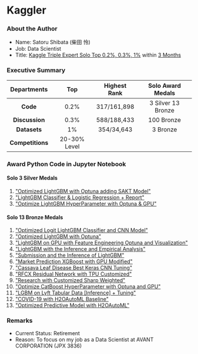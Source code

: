 # Kaggler
### About the Author
- Name: Satoru Shibata (柴田 怜)
- Job: Data Scientist
- Title: [Kaggle Triple Expert Solo Top 0.2%, 0.3%, 1%](https://github.com/satorushibata0627/Kaggle/raw/main/Kaggle_Triple_Expert_Evidence.pdf) within [3 Months](https://github.com/Satoru-Shibata-JP/Kaggler/raw/main/20201222_Evidence_posted_on_Kaggle_for_first_time.pdf)
### Executive Summary
| Departments      | Top     | Highest Rank | Solo Award Medals                | 
| :---:            | :---:   | :---:        | :---:                            |
| **Code**         | 0.2%  | 317/161,898   | 3 Silver 13 Bronze  |
| **Discussion**   | 0.3%    | 588/188,433   | 100 Bronze           |
| **Datasets**     | 1%     | 354/34,643     | 3 Bronze             |
| **Competitions** | 20-30% Level

### Award Python Code in Jupyter Notebook
####  Solo 3 Silver Medals
1. ["Optimized LightGBM with Optuna adding SAKT Model"](https://github.com/satorushibata0627/Kaggle/blob/main/Kaggle_Python3_Silver_Medal_Optimized_LightGBM_with_Optuna_adding_SAKT_Model.ipynb)
2. ["LightGBM Classifier & Logistic Regression + Report"](https://github.com/satorushibata0627/Kaggle/blob/main/Kaggle_Python3_Silver_Medal_LightGBM_Classifier_and_Logistic_Regression_Report.ipynb)
3. ["Optimize LightGBM HyperParameter with Optuna & GPU"](https://github.com/satorushibata0627/Kaggle/blob/main/Kaggle_Python3_Silver_Medal_Optimize_LightGBM_HyperParameter_with_Optuna_and_GPU.ipynb)

#### Solo 13 Bronze Medals
1. ["Optimized Logit LightGBM Classifier and CNN Model"](https://github.com/satorushibata0627/Kaggle/blob/main/Kaggle_Python3_Bronze_Medal_Optimized_Logit_LightGBM_Classifier_and_CNN_Model.ipynb)
2. ["Optimized LightGBM with Optuna"](https://github.com/satorushibata0627/Kaggle/blob/main/Kaggle_Python3_Bronze_Medal_Optimized_LightGBM_with_Optuna.ipynb)
3. ["LightGBM on GPU with Feature Engineering Optuna and Visualization"](https://github.com/satorushibata0627/Kaggle/blob/main/Kaggle_Python3_Bronze_Medal_LightGBM_on_GPU_with_Feature_Engineering_Optuna_and_Visualization.ipynb)
4. ["LightGBM with the Inference and Empirical Analysis"](https://github.com/satorushibata0627/Kaggle/blob/main/Kaggle_Python3_Bronze_Medal_LightGBM_with_the_Inference_and_Empirical_Analysis.ipynb)
5. ["Submission and the Inference of LightGBM"](https://github.com/satorushibata0627/Kaggle/blob/main/Kaggle_Python3_Bronze_Medal_Submission_and_the_Inference_of_LightGBM.ipynb)
6. ["Market Prediction XGBoost with GPU Modified"](https://github.com/satorushibata0627/Kaggle/blob/main/Kaggle_Python3_Bronze_Medal_Market_Prediction_XGBoost_with_GPU_Modified.ipynb)
7. ["Cassava Leaf Disease Best Keras CNN Tuning"](https://github.com/satorushibata0627/Kaggle/blob/main/Kaggle_Python3_Bronze_Medal_Cassava_Leaf_Disease_Best_Keras_CNN_Tuning.ipynb)
8. ["RFCX Residual Network with TPU Customized"](https://github.com/satorushibata0627/Kaggle/blob/main/Kaggle_Python3_Bronze_Medal_RFCX_Residual_Network_with_TPU_Customized.ipynb)
9. ["Research with Customized Sharp Weighted"](https://github.com/satorushibata0627/Kaggle/blob/main/Kaggle_Python3_Bronze_Medal_Research_with_Customized_Sharp_Weighted.ipynb)
10. ["Optimize CatBoost HyperParameter with Optuna and GPU"](https://github.com/satorushibata0627/Kaggle/blob/main/Kaggle_Python3_Bronze_Medal_Optimize_CatBoost_HyperParameter_with_Optuna_and_GPU.ipynb)
11. ["LGBM on Lyft Tabular Data [Inference] + Tuning"](https://github.com/satorushibata0627/Kaggle/blob/main/Kaggle_Python3_Bronze_Medal_LGBM_on_Lyft_Tabular_Data_Inference_Tuning.ipynb)
12. ["COVID-19 with H2OAutoML Baseline"](https://github.com/satorushibata0627/Kaggle/blob/main/Kaggle_Python3_Bronze_Medal_COVID-19_with_H2OAutoML_Baseline.ipynb)
13. ["Optimized Predictive Model with H2OAutoML"](https://github.com/satorushibata0627/Kaggle/blob/main/Kaggle_Python3_Bronze_Medal_Optimized_Predictive_Model_with_H2OAutoML.ipynb)

### Remarks
- Current Status: Retirement
- Reason: To focus on my job as a Data Scientist at AVANT CORPORATION (JPX 3836)
